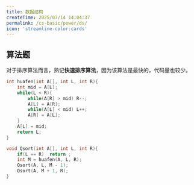 ```yaml
---
title: 数据结构
createTime: 2025/07/14 14:04:37
permalink: /cs-basic/power/ds/
icon: 'streamline-color:cards'
---
```


## 算法题

对于排序算法而言，熟记**快速排序算法**，因为该算法是最快的，代码量也较少。

```c title="快速排序算法.c"
int huafen(int A[], int L, int R){
    int mid = A[L];
    while(L < R){
        while(A[R] > mid) R--;
        A[L] = A[R];
        while(A[L] < mid) L++;
        A[R] = A[L];
    }
    A[L] = mid;
    return L;
}

void Qsort(int A[], int L, int R){
    if(L == R)  return ;
    int M = huafen(A, L, R);
    Qsort(A, L, M - 1);
    Qsort(A, M + 1, R);
}
```